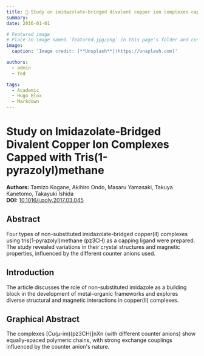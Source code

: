 ```yaml
---
title: 🎉 Study on imidazolate-bridged divalent copper ion complexes capped with tris(1-pyrazolyl)methane
summary: 
date: 2016-01-01

# Featured image
# Place an image named `featured.jpg/png` in this page's folder and customize its options here.
image:
  caption: 'Image credit: [**Unsplash**](https://unsplash.com)'

authors:
  - admin
  - Ted

tags:
  - Academic
  - Hugo Blox
  - Markdown
---
```

# Study on Imidazolate-Bridged Divalent Copper Ion Complexes Capped with Tris(1-pyrazolyl)methane

**Authors:** Tamizo Kogane, Akihiro Ondo, Masaru Yamasaki, Takuya Kanetomo, Takayuki Ishida  
**DOI:** [10.1016/j.poly.2017.03.045](https://doi.org/10.1016/j.poly.2017.03.045)

## Abstract
Four types of non-substituted imidazolate-bridged copper(II) complexes using tris(1-pyrazolyl)methane (pz3CH) as a capping ligand were prepared. The study revealed variations in their crystal structures and magnetic properties, influenced by the different counter anions used.

## Introduction
The article discusses the role of non-substituted imidazole as a building block in the development of metal–organic frameworks and explores diverse structural and magnetic interactions in copper(II) complexes.

## Graphical Abstract
The complexes [Cu(μ-im)(pz3CH)]nXn (with different counter anions) show equally-spaced polymeric chains, with strong exchange couplings influenced by the counter anion's nature.
